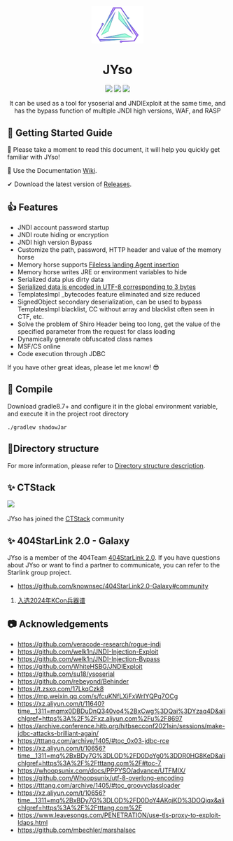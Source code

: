 <p align="center">
  <img src="docs/img/logo.png" width="120">
</p>
<h1 align="center"> JYso </h1>

<p align="center">
<img src="https://img.shields.io/badge/JDK-1.8+-orange" />
<img src="https://img.shields.io/badge/gradle-8.7-blue" />
<img src="https://img.shields.io/badge/SDL-Groovy-green" />

<p align="center"> It can be used as a tool for ysoserial and JNDIExploit at the same time, and has the bypass function of multiple JNDI high versions, WAF, and RASP </p>

## 🚀 Getting Started Guide

📢 Please take a moment to read this document, it will help you quickly get familiar with JYso!

🧐 Use the Documentation [Wiki](https://github.com/qi4L/JYso/wiki).

✔ Download the latest version of [Releases](https://github.com/qi4L/JYso/releases).

## 👍 Features

+ JNDI account password startup
+ JNDI route hiding or encryption
+ JNDI high version Bypass
+ Customize the path, password, HTTP header and value of the memory horse
+ Memory horse supports [Fileless landing Agent insertion](https://xz.aliyun.com/t/10075?time__1311=mq%2BxBD9QDQe4yDBkPoN%2BuDAO%3DnB5x&alichlgref=https%3A%2F%2Fxz.aliyun.com%2Fsearch%3Fkeyword%3Drebeyond)
+ Memory horse writes JRE or environment variables to hide
+ Serialized data plus dirty data
+ [Serialized data is encoded in UTF-8 corresponding to 3 bytes](https://whoopsunix.com/docs/PPPYSO/advance/UTFMIX/)
+ TemplatesImpl _bytecodes feature eliminated and size reduced
+ SignedObject secondary deserialization, can be used to bypass TemplatesImpl blacklist, CC without array and blacklist often seen in CTF, etc.
+ Solve the problem of Shiro Header being too long, get the value of the specified parameter from the request for class loading
+ Dynamically generate obfuscated class names
+ MSF/CS online
+ Code execution through JDBC

If you have other great ideas, please let me know! 😎

## 🐯 Compile

Download gradle8.7+ and configure it in the global environment variable, and execute it in the project root directory

```shell
./gradlew shadowJar
```

## 🌲Directory structure

For more information, please refer to [Directory structure description](docs/directory_structure.md).

## ✨ CTStack

<img src="https://ctstack-oss.oss-cn-beijing.aliyuncs.com/CT%20Stack-2.png" width="30%" />

JYso has joined the [CTStack](https://stack.chaitin.com/tool/detail/1303) community

## ✨ 404StarLink 2.0 - Galaxy

JYso is a member of the 404Team [404StarLink 2.0](https://github.com/knownsec/404StarLink). If you have questions about JYso or want to find a partner to communicate, you can refer to the Starlink group project.

+ https://github.com/knownsec/404StarLink2.0-Galaxy#community

1. [入选2024年KCon兵器谱](https://kcon.knownsec.com/index.php?s=bqp&c=category&id=3)

## 📷 Acknowledgements

- https://github.com/veracode-research/rogue-jndi
- https://github.com/welk1n/JNDI-Injection-Exploit
- https://github.com/welk1n/JNDI-Injection-Bypass
- https://github.com/WhiteHSBG/JNDIExploit
- https://github.com/su18/ysoserial
- https://github.com/rebeyond/Behinder
- https://t.zsxq.com/17LkqCzk8
- https://mp.weixin.qq.com/s/fcuKNfLXiFxWrIYQPq7OCg
- https://xz.aliyun.com/t/11640?time__1311=mqmx0DBDuDnQ340vo4%2BxCwg%3DQai%3DYzaq4D&alichlgref=https%3A%2F%2Fxz.aliyun.com%2Fu%2F8697
- https://archive.conference.hitb.org/hitbsecconf2021sin/sessions/make-jdbc-attacks-brilliant-again/
- https://tttang.com/archive/1405/#toc_0x03-jdbc-rce
- https://xz.aliyun.com/t/10656?time__1311=mq%2BxBDy7G%3DLOD%2FD0DoYg0%3DDR0HG8KeD&alichlgref=https%3A%2F%2Ftttang.com%2F#toc-7
- https://whoopsunix.com/docs/PPPYSO/advance/UTFMIX/
- https://github.com/Whoopsunix/utf-8-overlong-encoding
- https://tttang.com/archive/1405/#toc_groovyclassloader
- https://xz.aliyun.com/t/10656?time__1311=mq%2BxBDy7G%3DLOD%2FD0DoY4AKqiKD%3DOQjqx&alichlgref=https%3A%2F%2Ftttang.com%2F
- https://www.leavesongs.com/PENETRATION/use-tls-proxy-to-exploit-ldaps.html
- https://github.com/mbechler/marshalsec

